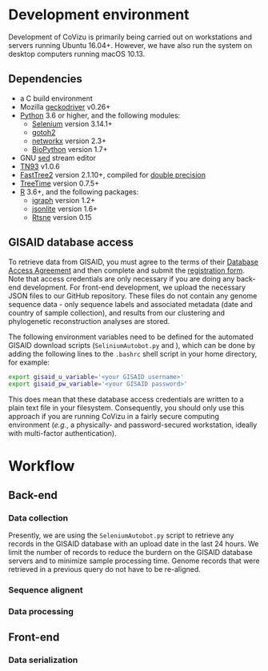 
# Development environment

Development of CoVizu is primarily being carried out on workstations and servers running Ubuntu 16.04+. 
However, we have also run the system on desktop computers running macOS 10.13.

## Dependencies

* a C build environment
* Mozilla [geckodriver](https://github.com/mozilla/geckodriver) v0.26+
* [Python](https://www.python.org/) 3.6 or higher, and the following modules:
  * [Selenium](https://github.com/SeleniumHQ/selenium/) version 3.14.1+ 
  * [gotoh2](https://github.com/ArtPoon/gotoh2/)
  * [networkx](https://networkx.github.io/) version 2.3+
  * [BioPython](https://biopython.org/) version 1.7+
* GNU [sed](https://www.gnu.org/software/sed/) stream editor
* [TN93](https://github.com/veg/tn93) v1.0.6
* [FastTree2](http://www.microbesonline.org/fasttree/) version 2.1.10+, compiled for [double precision](http://www.microbesonline.org/fasttree/#BranchLen)
* [TreeTime](https://github.com/neherlab/treetime) version 0.7.5+
* [R](https://cran.r-project.org/) 3.6+, and the following packages:
  * [igraph](https://igraph.org/r/) version 1.2+
  * [jsonlite](https://cran.r-project.org/web/packages/jsonlite/index.html) version 1.6+
  * [Rtsne](https://cran.r-project.org/web/packages/Rtsne/index.html) version 0.15


## GISAID database access

To retrieve data from GISAID, you must agree to the terms of their [Database Access Agreement](https://www.gisaid.org/registration/terms-of-use/) and then complete and submit the [registration form](https://www.gisaid.org/registration/register/).
Note that access credentials are only necessary if you are doing any back-end development. 
For front-end development, we upload the necessary JSON files to our GitHub repository.
These files do not contain any genome sequence data - only sequence labels and associated metadata (date and country of sample collection), and results from our clustering and phylogenetic reconstruction analyses are stored.

The following environment variables need to be defined for the automated GISAID download scripts (`SeliniumAutobot.py` and ), which can be done by adding the following lines to the `.bashrc` shell script in your home directory, for example: 
```bash
export gisaid_u_variable='<your GISAID username>'
export gisaid_pw_variable='<your GISAID password>'
```

This does mean that these database access credentials are written to a plain text file in your filesystem.
Consequently, you should only use this approach if you are running CoVizu in a fairly secure computing environment (*e.g.*, a physically- and password-secured workstation, ideally with multi-factor authentication). 


# Workflow

## Back-end

### Data collection

Presently, we are using the `SeleniumAutobot.py` script to retrieve any records in the GISAID database with an upload date in the last 24 hours.
We limit the number of records to reduce the burdern on the GISAID database servers and to minimize sample processing time.
Genome records that were retrieved in a previous query do not have to be re-aligned.

### Sequence alignent



### Data processing

## Front-end

### Data serialization

